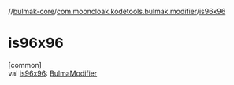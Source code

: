 //[bulmak-core](../../index.md)/[com.mooncloak.kodetools.bulmak.modifier](index.md)/[is96x96](is96x96.md)

# is96x96

[common]\
val [is96x96](is96x96.md): [BulmaModifier](-bulma-modifier/index.md)
